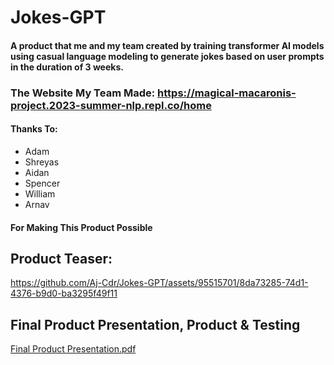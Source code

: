 # Jokes-GPT
#### A product that me and my team created by training transformer AI models using casual language modeling to generate jokes based on user prompts in the duration of 3 weeks.

### The Website My Team Made: https://magical-macaronis-project.2023-summer-nlp.repl.co/home
#### Thanks To: 
* Adam
* Shreyas
* Aidan
* Spencer
* William
* Arnav
#### For Making This Product Possible

## Product Teaser: 
https://github.com/Aj-Cdr/Jokes-GPT/assets/95515701/8da73285-74d1-4376-b9d0-ba3295f49f11

## Final Product Presentation, Product & Testing
[Final Product Presentation.pdf](https://github.com/Aj-Cdr/Jokes-GPT/files/12326206/Final.Product.Presentation.pdf)
